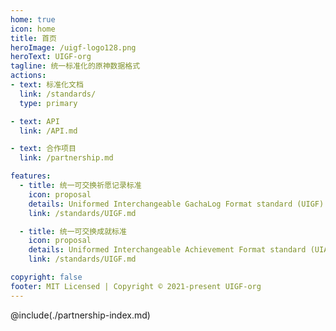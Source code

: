 ```yaml
---
home: true
icon: home
title: 首页
heroImage: /uigf-logo128.png
heroText: UIGF-org
tagline: 统一标准化的原神数据格式
actions:
- text: 标准化文档
  link: /standards/
  type: primary

- text: API
  link: /API.md

- text: 合作项目
  link: /partnership.md

features:
  - title: 统一可交换祈愿记录标准
    icon: proposal
    details: Uniformed Interchangeable GachaLog Format standard (UIGF)
    link: /standards/UIGF.md

  - title: 统一可交换成就标准
    icon: proposal
    details: Uniformed Interchangeable Achievement Format standard (UIAF)
    link: /standards/UIGF.md

copyright: false
footer: MIT Licensed | Copyright © 2021-present UIGF-org
---
```

@include(./partnership-index.md)

